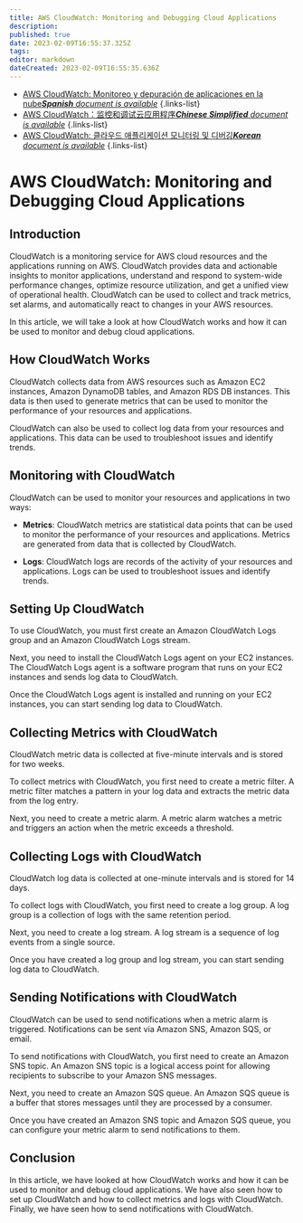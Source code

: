 ```yaml
---
title: AWS CloudWatch: Monitoring and Debugging Cloud Applications
description: 
published: true
date: 2023-02-09T16:55:37.325Z
tags: 
editor: markdown
dateCreated: 2023-02-09T16:55:35.636Z
---
```


- [AWS CloudWatch: Monitoreo y depuración de aplicaciones en la nube***Spanish** document is available*](/es/Knowledge-base/Cloud/aws-cloudwatch-monitoring-and-debugging-cloud-applications)
{.links-list}
- [AWS CloudWatch：监控和调试云应用程序***Chinese Simplified** document is available*](/zh/Knowledge-base/Cloud/aws-cloudwatch-monitoring-and-debugging-cloud-applications)
{.links-list}
- [AWS CloudWatch: 클라우드 애플리케이션 모니터링 및 디버깅***Korean** document is available*](/ko/Knowledge-base/Cloud/aws-cloudwatch-monitoring-and-debugging-cloud-applications)
{.links-list}


# AWS CloudWatch: Monitoring and Debugging Cloud Applications

## Introduction

CloudWatch is a monitoring service for AWS cloud resources and the applications running on AWS. CloudWatch provides data and actionable insights to monitor applications, understand and respond to system-wide performance changes, optimize resource utilization, and get a unified view of operational health. CloudWatch can be used to collect and track metrics, set alarms, and automatically react to changes in your AWS resources.

In this article, we will take a look at how CloudWatch works and how it can be used to monitor and debug cloud applications.

## How CloudWatch Works

CloudWatch collects data from AWS resources such as Amazon EC2 instances, Amazon DynamoDB tables, and Amazon RDS DB instances. This data is then used to generate metrics that can be used to monitor the performance of your resources and applications.

CloudWatch can also be used to collect log data from your resources and applications. This data can be used to troubleshoot issues and identify trends.

## Monitoring with CloudWatch

CloudWatch can be used to monitor your resources and applications in two ways:

- **Metrics**: CloudWatch metrics are statistical data points that can be used to monitor the performance of your resources and applications. Metrics are generated from data that is collected by CloudWatch.

- **Logs**: CloudWatch logs are records of the activity of your resources and applications. Logs can be used to troubleshoot issues and identify trends.

## Setting Up CloudWatch

To use CloudWatch, you must first create an Amazon CloudWatch Logs group and an Amazon CloudWatch Logs stream.

Next, you need to install the CloudWatch Logs agent on your EC2 instances. The CloudWatch Logs agent is a software program that runs on your EC2 instances and sends log data to CloudWatch.

Once the CloudWatch Logs agent is installed and running on your EC2 instances, you can start sending log data to CloudWatch.

## Collecting Metrics with CloudWatch

CloudWatch metric data is collected at five-minute intervals and is stored for two weeks.

To collect metrics with CloudWatch, you first need to create a metric filter. A metric filter matches a pattern in your log data and extracts the metric data from the log entry.

Next, you need to create a metric alarm. A metric alarm watches a metric and triggers an action when the metric exceeds a threshold.

## Collecting Logs with CloudWatch

CloudWatch log data is collected at one-minute intervals and is stored for 14 days.

To collect logs with CloudWatch, you first need to create a log group. A log group is a collection of logs with the same retention period.

Next, you need to create a log stream. A log stream is a sequence of log events from a single source.

Once you have created a log group and log stream, you can start sending log data to CloudWatch.

## Sending Notifications with CloudWatch

CloudWatch can be used to send notifications when a metric alarm is triggered. Notifications can be sent via Amazon SNS, Amazon SQS, or email.

To send notifications with CloudWatch, you first need to create an Amazon SNS topic. An Amazon SNS topic is a logical access point for allowing recipients to subscribe to your Amazon SNS messages.

Next, you need to create an Amazon SQS queue. An Amazon SQS queue is a buffer that stores messages until they are processed by a consumer.

Once you have created an Amazon SNS topic and Amazon SQS queue, you can configure your metric alarm to send notifications to them.

## Conclusion

In this article, we have looked at how CloudWatch works and how it can be used to monitor and debug cloud applications. We have also seen how to set up CloudWatch and how to collect metrics and logs with CloudWatch. Finally, we have seen how to send notifications with CloudWatch.